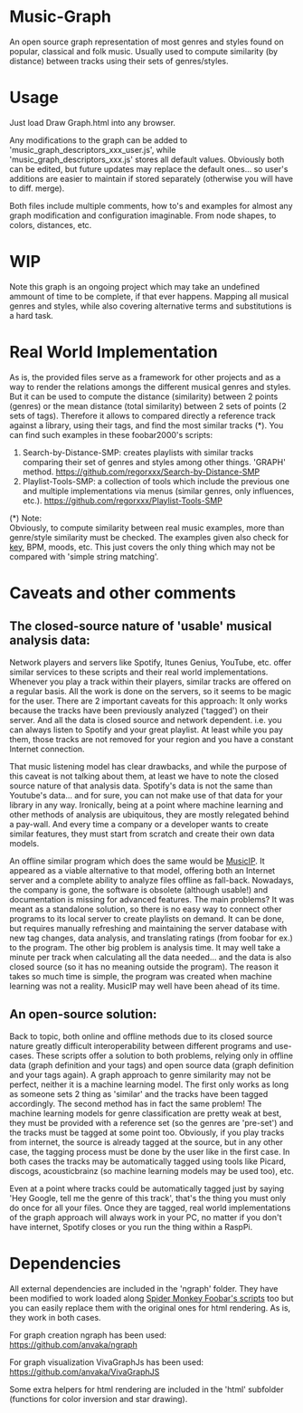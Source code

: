 # Music-Graph
An open source graph representation of most genres and styles found on popular, classical and folk music. Usually used to compute similarity (by distance) between tracks using their sets of genres/styles.

# Usage
Just load Draw Graph.html into any browser.

Any modifications to the graph can be added to 'music_graph_descriptors_xxx_user.js', while 'music_graph_descriptors_xxx.js' stores all default values. Obviously both can be edited, but future updates may replace the default ones... so user's additions are easier to maintain if stored separately (otherwise you will have to diff. merge). 

Both files include multiple comments, how to's and examples for almost any graph modification and configuration imaginable. From node shapes, to colors, distances, etc.

# WIP
Note this graph is an ongoing project which may take an undefined ammount of time to be complete, if that ever happens. Mapping all musical genres and styles, while also covering alternative terms and substitutions is a hard task.

# Real World Implementation
As is, the provided files serve as a framework for other projects and as a way to render the relations amongs the different musical genres and styles. But it can be used to compute the distance (similarity) between 2 points (genres) or the mean distance (total similarity) between 2 sets of points (2 sets of tags). Therefore it allows to compared directly a reference track against a library, using their tags, and find the most similar tracks (*). You can find such examples in these foobar2000's scripts:

1. Search-by-Distance-SMP: creates playlists with similar tracks comparing their set of genres and styles among other things. 'GRAPH' method.
https://github.com/regorxxx/Search-by-Distance-SMP  
2. Playlist-Tools-SMP: a collection of tools which include the previous one and multiple implementations via menus (similar genres, only influences, etc.). 
https://github.com/regorxxx/Playlist-Tools-SMP

(*) Note:  
Obviously, to compute similarity between real music examples, more than genre/style similarity must be checked. The examples given also check for [key](https://github.com/regorxxx/Camelot-Wheel-Notation), BPM, moods, etc. This just covers the only thing which may not be compared with 'simple string matching'.

# Caveats and other comments
## The closed-source nature of 'usable' musical analysis data:
Network players and servers like Spotify, Itunes Genius, YouTube, etc. offer similar services to these scripts and their real world implementations. Whenever you play a track within their players, similar tracks are offered on a regular basis. All the work is done on the servers, so it seems to be magic for the user. There are 2 important caveats for this approach: It only works because the tracks have been previously analyzed ('tagged') on their server. And all the data is closed source and network dependent. i.e. you can always listen to Spotify and your great playlist. At least while you pay them, those tracks are not removed for your region and you have a constant Internet connection.

That music listening model has clear drawbacks, and while the purpose of this caveat is not talking about them, at least we have to note the closed source nature of that analysis data. Spotify's data is not the same than Youtube's data... and for sure, you can not make use of that data for your library in any way. Ironically, being at a point where machine learning and other methods of analysis are ubiquitous, they are mostly relegated behind a pay-wall. And every time a company or a developer wants to create similar features, they must start from scratch and create their own data models.

An offline similar program which does the same would be [MusicIP](https://spicefly.com/article.php?page=what-is-musicip). It appeared as a viable alternative to that model, offering both an Internet server and a complete ability to analyze files offline as fall-back. Nowadays, the company is gone, the software is obsolete (although usable!) and documentation is missing for advanced features. The main problems? It was meant as a standalone solution, so there is no easy way to connect other programs to its local server to create playlists on demand. It can be done, but requires manually refreshing and maintaining the server database with new tag changes, data analysis, and translating ratings (from foobar for ex.) to the program. The other big problem is analysis time. It may well take a minute per track when calculating all the data needed... and the data is also closed source (so it has no meaning outside the program). The reason it takes so much time is simple, the program was created when machine learning was not a reality. MusicIP may well have been ahead of its time.

## An open-source solution:
Back to topic, both online and offline methods due to its closed source nature greatly difficult interoperability between different programs and use-cases. These scripts offer a solution to both problems, relying only in offline data (graph definition and your tags) and open source data (graph definition and your tags again). A graph approach to genre similarity may not be perfect, neither it is a machine learning model. The first only works as long as someone sets 2 thing as 'similar' and the tracks have been tagged accordingly. The second method has in fact the same problem! The machine learning models for genre classification are pretty weak at best, they must be provided with a reference set (so the genres are 'pre-set') and the tracks must be tagged at some point too. Obviously, if you play tracks from internet, the source is already tagged at the source, but in any other case, the tagging process must be done by the user like in the first case. In both cases the tracks may be automatically tagged using tools like Picard, discogs, acousticbrainz (so machine learning models may be used too), etc. 

Even at a point where tracks could be automatically tagged just by saying 'Hey Google, tell me the genre of this track', that's the thing you must only do once for all your files. Once they are tagged, real world implementations of the graph approach will always work in your PC, no matter if you don't have internet, Spotify closes or you run the thing within a RaspPi.

# Dependencies
All external dependencies are included in the 'ngraph' folder. They have been modified to work loaded along [Spider Monkey Foobar's scripts](https://github.com/TheQwertiest/foo_spider_monkey_panel) too but you can easily replace them with the original ones for html rendering. As is, they work in both cases.

For graph creation ngraph has been used:  
https://github.com/anvaka/ngraph

For graph visualization VivaGraphJs has been used:  
https://github.com/anvaka/VivaGraphJS

Some extra helpers for html rendering are included in the 'html' subfolder (functions for color inversion and star drawing). 